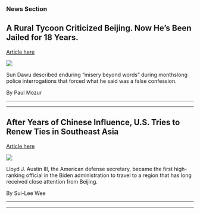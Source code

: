 ### News Section 
A Rural Tycoon Criticized Beijing. Now He’s Been Jailed for 18 Years.
---------------------------------------------------------------------

[Article here](https://www.nytimes.com/2021/07/28/business/china-tycoon-sentenced-sun-dawu.html)

[![](https://static01.nyt.com/images/2021/07/28/business/28China-businessman/merlin_153690828_04c165b8-bfa4-46d8-b04b-0d4908ed0ccf-superJumbo.jpg)](https://www.nytimes.com/2021/07/28/business/china-tycoon-sentenced-sun-dawu.html)

Sun Dawu described enduring “misery beyond words” during monthslong police interrogations that forced what he said was a false confession.

By Paul Mozur

* * *

* * *

After Years of Chinese Influence, U.S. Tries to Renew Ties in Southeast Asia
----------------------------------------------------------------------------

[Article here](https://www.nytimes.com/2021/07/27/world/asia/austin-us-southeast-asia-diplomacy.html)

[![](https://static01.nyt.com/images/2021/07/27/world/27seasia-diplo1/merlin_189022113_38026034-1fd4-4717-9d13-fe15065ff63c-superJumbo.jpg)](https://www.nytimes.com/2021/07/27/world/asia/austin-us-southeast-asia-diplomacy.html)

Lloyd J. Austin III, the American defense secretary, became the first high-ranking official in the Biden administration to travel to a region that has long received close attention from Beijing.

By Sui-Lee Wee

* * *

* * *
